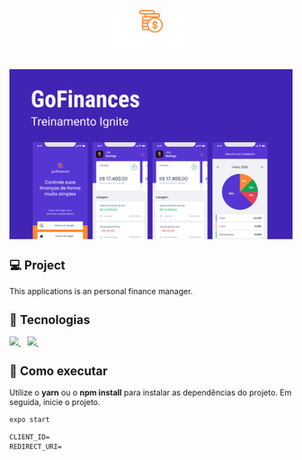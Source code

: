 <h1 align="center">
    <img height="80" src=".github/logo.svg" alt="gofinance" />
</h1>

![cover](.github/capa.png?style=flat)


## 💻 Project

This applications is an personal finance manager.



## 🧪 Tecnologias

<p align='left'>
  <a href="https://reactnative.dev">
    <img src="https://img.shields.io/badge/React_Native-20232A?style=for-the-badge&logo=react&logoColor=61DAFB" />
  </a>&nbsp;&nbsp;
  <a href="https://www.typescriptlang.org">
    <img src="https://img.shields.io/badge/TypeScript-007ACC?style=for-the-badge&logo=typescript&logoColor=white" />
  </a>&nbsp;&nbsp;
</p>


## 🚀 Como  executar

Utilize o **yarn** ou o **npm install** para instalar as dependências do projeto.
Em seguida, inicie o projeto.

```cl
expo start
```

 
 ```cl
CLIENT_ID=
REDIRECT_URI=
```


<br />
